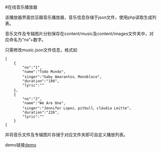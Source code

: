 #在线音乐播放器

该播放器界面仿豆瓣音乐播放器，音乐信息存储于json文件，使用php读取生成列表。

音乐文件及专辑图片分别保存在content/music及content/images文件夹中，对应命名为“no”+数字。

只需修改music.json文件信息，格式如

    [
		{
			"no":"1",
			"name":"Todo Mundo",
			"singer":"Gaby Amarantos、Monobloco",
			"duration":"198",
			"lyric":""
		}，
		{
			"no":"2",
			"name":"We Are One",
			"singer":"Jennifer Lopez、pitbull、cláudia Leitte",
			"duration":"226",
			"lyric":""
		}
	]
 
并将音乐文件及专辑图片存储于对应文件夹即可自定义播放列表。

demo链接<a href="http://zyjoey.com/demo/mp3/">demo</a>

